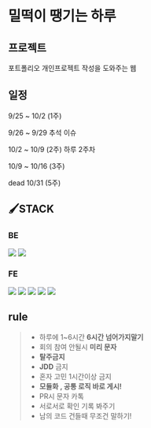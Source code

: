 # 밀떡이 땡기는 하루

## 프로젝트

포트폴리오 개인프로젝트 작성을 도와주는 웹

## 일정

9/25 ~ 10/2 (1주)

9/26 ~ 9/29 추석 이슈

10/2 ~ 10/9 (2주) 하루 2주차

10/9 ~ 10/16 (3주)

dead 10/31 (5주)

## 🖌️STACK

### BE

<img src="https://img.shields.io/badge/nestjs-000000?style=for-the-badge&logo=nestjs&logoColor=E0234E"/> <img src="https://img.shields.io/badge/typescript-3178C6?style=for-the-badge&logo=typescript&logoColor=white"/>

### FE

<img src="https://img.shields.io/badge/next.js-000000?style=for-the-badge&logo=next.js&logoColor=white"/> <img src="https://img.shields.io/badge/typescript-3178C6?style=for-the-badge&logo=typescript&logoColor=white"/> <img src="https://img.shields.io/badge/react-61DAFB?style=for-the-badge&logo=react&logoColor=black"/> <img src="https://img.shields.io/badge/reactquery-FFFFFF?style=for-the-badge&logo=reactquery&logoColor=FF4154"/> <img src="https://img.shields.io/badge/recoil-3578E5?style=for-the-badge&logo=recoil&logoColor=white"/>

## rule

> - 하루에 1~6시간 **6시간 넘어가지말기**
> - 회의 참여 안될시 **미리 문자**
> - **탈주금지**
> - **JDD** 금지
> - 혼자 고민 1시간이상 금지
> - **모듈화 , 공통 로직 바로 게시!**
> - PR시 문자 카톡
> - 서로서로 확인 기록 봐주기
> - 남의 코드 건들때 무조건 말하기!
